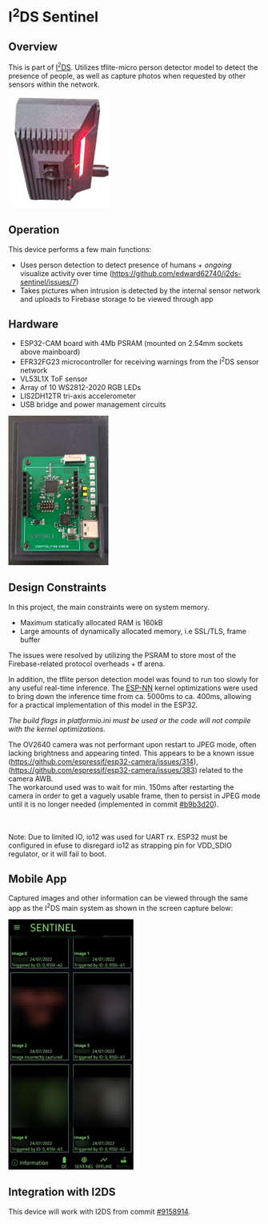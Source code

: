 # I<sup>2</sup>DS Sentinel

## Overview
This is part of [I<sup>2</sup>DS](https://github.com/edward62740/i2ds). Utilizes tflite-micro person detector model to detect the presence of people, as well as capture photos when requested by other sensors within the network.

<img src="https://github.com/edward62740/i2ds-sentinel/blob/master/Documentation/i2ds-sentinel.jpg" alt="sentinel" width="200"/>

## Operation
This device performs a few main functions:
* Uses person detection to detect presence of humans + _ongoing_ visualize activity over time (https://github.com/edward62740/i2ds-sentinel/issues/7)
* Takes pictures when intrusion is detected by the internal sensor network and uploads to Firebase storage to be viewed through app

## Hardware
* ESP32-CAM board with 4Mb PSRAM (mounted on 2.54mm sockets above mainboard)
* EFR32FG23 microcontroller for receiving warnings from the I<sup>2</sup>DS sensor network
* VL53L1X ToF sensor
* Array of 10 WS2812-2020 RGB LEDs
* LIS2DH12TR tri-axis accelerometer
* USB bridge and power management circuits

<img src="https://github.com/edward62740/i2ds-sentinel/blob/master/Documentation/pcb.jpg" alt="sentinel" width="200"/>
  
## Design Constraints
In this project, the main constraints were on system memory.
* Maximum statically allocated RAM is 160kB
* Large amounts of dynamically allocated memory, i.e SSL/TLS, frame buffer

The issues were resolved by utilizing the PSRAM to store most of the Firebase-related protocol overheads + tf arena.


In addition, the tflite person detection model was found to run too slowly for any useful real-time inference. 
The [ESP-NN](https://github.com/espressif/esp-nn) kernel optimizations were used to bring down the inference time from ca. 5000ms to ca. 400ms, allowing for a practical implementation of this model in the ESP32.

_The build flags in platformio.ini must be used or the code will not compile with the kernel optimizations._
<br>

The OV2640 camera was not performant upon restart to JPEG mode, often lacking brightness and appearing tinted. This appears to be a known issue (https://github.com/espressif/esp32-camera/issues/314), (https://github.com/espressif/esp32-camera/issues/383) related to the camera AWB. <br>
The workaround used was to wait for min. 150ms after restarting the camera in order to get a vaguely usable frame, then to persist in JPEG mode until it is no longer needed (implemented in commit [#b9b3d20](https://github.com/edward62740/i2ds-sentinel/commit/b9b3d20fc2c7c2deef02794aad9a063e34ca1ace)). <br><br>

<br>
Note: Due to limited IO, io12 was used for UART rx. ESP32 must be configured in efuse to disregard io12 as strapping pin for VDD_SDIO regulator, or it will fail to boot.

## Mobile App

Captured images and other information can be viewed through the same app as the I<sup>2</sup>DS main system as shown in the screen capture below:

<img src="https://github.com/edward62740/i2ds-sentinel/blob/master/Documentation/app.jpg" alt="app" width="250"/>

## Integration with I2DS
This device will work with I2DS from commit [#9158914](https://github.com/edward62740/I2DS/commit/91589148e6d0b51ad65f4bae4d2b9b4c82a5fe6a).







